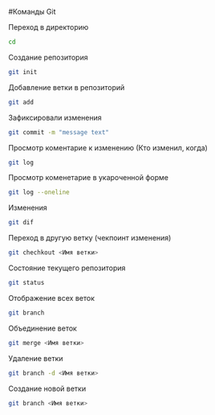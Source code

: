 #Команды Git

Переход в директорию
```sh
cd
```

Создание репозитория

```sh
git init
```
Добавление ветки в репозиторий
```sh
git add
```

Зафиксировали изменения
```sh
git commit -m "message text"
```

Просмотр коментарие к изменению (Кто изменил, когда)
```sh
git log
```

Просмотр коменетарие в укароченной форме
```sh
git log --oneline
```
Изменения
```sh
git dif
```
Переход в другую ветку (чекпоинт изменения)
```sh
git chechkout <Имя ветки>
```
Состояние текущего репозитория
```sh
git status
```
Отображение всех веток
```sh
git branch
```
Объединение веток
```sh
git merge <Имя ветки>
```
Удаление ветки
```sh
git branch -d <Имя ветки>
```
 Создание новой ветки
 ```sh
 git branch <Имя ветки>
 ```